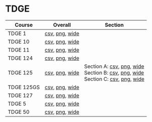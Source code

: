 # TDGE

| Course | Overall | Section |
| ------ | ------- | ------- |
| TDGE 1 | [csv](https://github.com/UCSD-Historical-Enrollment-Data/2024Summer1/blob/main/overall/TDGE%201.csv), [png](https://raw.githubusercontent.com/UCSD-Historical-Enrollment-Data/2024Summer1/main/plot_overall/TDGE%201.png), [wide](https://raw.githubusercontent.com/UCSD-Historical-Enrollment-Data/2024Summer1/main/plot_overall_wide/TDGE%201.png) |  |
| TDGE 10 | [csv](https://github.com/UCSD-Historical-Enrollment-Data/2024Summer1/blob/main/overall/TDGE%2010.csv), [png](https://raw.githubusercontent.com/UCSD-Historical-Enrollment-Data/2024Summer1/main/plot_overall/TDGE%2010.png), [wide](https://raw.githubusercontent.com/UCSD-Historical-Enrollment-Data/2024Summer1/main/plot_overall_wide/TDGE%2010.png) |  |
| TDGE 11 | [csv](https://github.com/UCSD-Historical-Enrollment-Data/2024Summer1/blob/main/overall/TDGE%2011.csv), [png](https://raw.githubusercontent.com/UCSD-Historical-Enrollment-Data/2024Summer1/main/plot_overall/TDGE%2011.png), [wide](https://raw.githubusercontent.com/UCSD-Historical-Enrollment-Data/2024Summer1/main/plot_overall_wide/TDGE%2011.png) |  |
| TDGE 124 | [csv](https://github.com/UCSD-Historical-Enrollment-Data/2024Summer1/blob/main/overall/TDGE%20124.csv), [png](https://raw.githubusercontent.com/UCSD-Historical-Enrollment-Data/2024Summer1/main/plot_overall/TDGE%20124.png), [wide](https://raw.githubusercontent.com/UCSD-Historical-Enrollment-Data/2024Summer1/main/plot_overall_wide/TDGE%20124.png) |  |
| TDGE 125 | [csv](https://github.com/UCSD-Historical-Enrollment-Data/2024Summer1/blob/main/overall/TDGE%20125.csv), [png](https://raw.githubusercontent.com/UCSD-Historical-Enrollment-Data/2024Summer1/main/plot_overall/TDGE%20125.png), [wide](https://raw.githubusercontent.com/UCSD-Historical-Enrollment-Data/2024Summer1/main/plot_overall_wide/TDGE%20125.png) | Section A: [csv](https://github.com/UCSD-Historical-Enrollment-Data/2024Summer1/blob/main/section/TDGE%20125_A.csv), [png](https://raw.githubusercontent.com/UCSD-Historical-Enrollment-Data/2024Summer1/main/plot_section/TDGE%20125_A.png), [wide](https://raw.githubusercontent.com/UCSD-Historical-Enrollment-Data/2024Summer1/main/plot_section_wide/TDGE%20125_A.png)<br>Section B: [csv](https://github.com/UCSD-Historical-Enrollment-Data/2024Summer1/blob/main/section/TDGE%20125_B.csv), [png](https://raw.githubusercontent.com/UCSD-Historical-Enrollment-Data/2024Summer1/main/plot_section/TDGE%20125_B.png), [wide](https://raw.githubusercontent.com/UCSD-Historical-Enrollment-Data/2024Summer1/main/plot_section_wide/TDGE%20125_B.png)<br>Section C: [csv](https://github.com/UCSD-Historical-Enrollment-Data/2024Summer1/blob/main/section/TDGE%20125_C.csv), [png](https://raw.githubusercontent.com/UCSD-Historical-Enrollment-Data/2024Summer1/main/plot_section/TDGE%20125_C.png), [wide](https://raw.githubusercontent.com/UCSD-Historical-Enrollment-Data/2024Summer1/main/plot_section_wide/TDGE%20125_C.png) |
| TDGE 125GS | [csv](https://github.com/UCSD-Historical-Enrollment-Data/2024Summer1/blob/main/overall/TDGE%20125GS.csv), [png](https://raw.githubusercontent.com/UCSD-Historical-Enrollment-Data/2024Summer1/main/plot_overall/TDGE%20125GS.png), [wide](https://raw.githubusercontent.com/UCSD-Historical-Enrollment-Data/2024Summer1/main/plot_overall_wide/TDGE%20125GS.png) |  |
| TDGE 127 | [csv](https://github.com/UCSD-Historical-Enrollment-Data/2024Summer1/blob/main/overall/TDGE%20127.csv), [png](https://raw.githubusercontent.com/UCSD-Historical-Enrollment-Data/2024Summer1/main/plot_overall/TDGE%20127.png), [wide](https://raw.githubusercontent.com/UCSD-Historical-Enrollment-Data/2024Summer1/main/plot_overall_wide/TDGE%20127.png) |  |
| TDGE 5 | [csv](https://github.com/UCSD-Historical-Enrollment-Data/2024Summer1/blob/main/overall/TDGE%205.csv), [png](https://raw.githubusercontent.com/UCSD-Historical-Enrollment-Data/2024Summer1/main/plot_overall/TDGE%205.png), [wide](https://raw.githubusercontent.com/UCSD-Historical-Enrollment-Data/2024Summer1/main/plot_overall_wide/TDGE%205.png) |  |
| TDGE 50 | [csv](https://github.com/UCSD-Historical-Enrollment-Data/2024Summer1/blob/main/overall/TDGE%2050.csv), [png](https://raw.githubusercontent.com/UCSD-Historical-Enrollment-Data/2024Summer1/main/plot_overall/TDGE%2050.png), [wide](https://raw.githubusercontent.com/UCSD-Historical-Enrollment-Data/2024Summer1/main/plot_overall_wide/TDGE%2050.png) |  |
